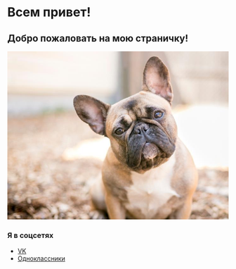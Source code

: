 # Всем привет!  

## Добро пожаловать на мою страничку!  

![](/img/bul.jpg)  

### Я в соцсетях  

* [VK](https://vk.com/)  
* [Одноклассники](https://ok.ru/)  